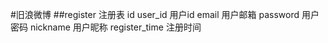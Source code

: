 #旧浪微博 
##register 注册表
	id
	user_id 用户id
	email 用户邮箱
	password 用户密码
	nickname 用户昵称
	register_time 注册时间
